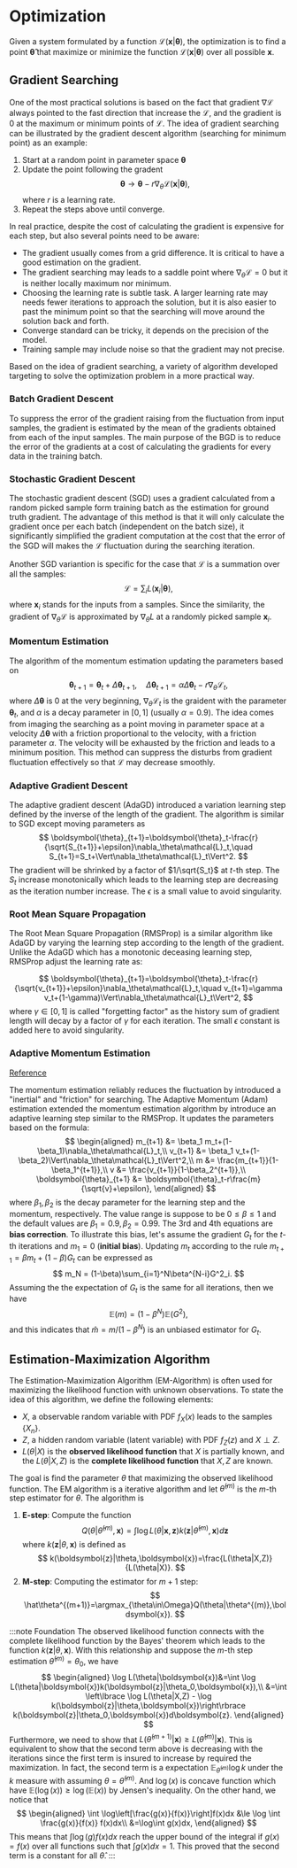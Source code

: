 # Optimization

Given a system formulated by a function $\mathcal{L}(\boldsymbol{x}|\boldsymbol{\theta})$, the optimization is to find a point $\boldsymbol{\hat\theta}$ that maximize or minimize the function $\mathcal{L}(\boldsymbol{x}|\boldsymbol{\theta})$ over all possible $\boldsymbol{x}$. 

## Gradient Searching
One of the most practical solutions is based on the fact that gradient $\nabla\mathcal{L}$ always pointed to the fast direction that increase the $\mathcal{L}$, and the gradient is 0 at the maximum or minimum points of $\mathcal{L}$. The idea of gradient searching can be illustrated by the gradient descent algorithm (searching for minimum point) as an example:
1. Start at a random point in parameter space $\boldsymbol{\theta}$
2. Update the point following the gradent 
$$
\boldsymbol{\theta} \to \boldsymbol{\theta} - r\nabla_\theta\mathcal{L}(\boldsymbol{x}|\boldsymbol{\theta}),
$$
where $r$ is a learning rate.
3. Repeat the steps above until converge.

In real practice, despite the cost of calculating the gradient is expensive for each step, but also several points need to be aware:
* The gradient usually comes from a grid difference. It is critical to have a good estimation on the gradient.
* The gradient searching may leads to a saddle point where $\nabla_\theta \mathcal{L}=0$ but it is neither locally maximum nor minimum.
* Choosing the learning rate is subtle task. A larger learning rate may needs fewer iterations to approach the solution, but it is also easier to past the minimum point so that the searching will move around the solution back and forth.
* Converge standard can be tricky, it depends on the precision of the model.
* Training sample may include noise so that the gradient may not precise. 

Based on the idea of gradient searching, a variety of algorithm developed targeting to solve the optimization problem in a more practical way.

### Batch Gradient Descent

To suppress the error of the gradient raising from the fluctuation from input samples, the gradient is estimated by the mean of the gradients obtained from each of the input samples. The main purpose of the BGD is to reduce the error of the gradients at a cost of calculating the gradients for every data in the training batch.

### Stochastic Gradient Descent
The stochastic gradient descent (SGD) uses a gradient calculated from a random picked sample form training batch as the estimation for ground truth gradient. The advantage of this method is that it will only calculate the gradient once per each batch (independent on the batch size), it significantly simplified the gradient computation at the cost that the error of the SGD will makes the $\mathcal{L}$ fluctuation during the searching iteration.

Another SGD variantion is specific for the case that $\mathcal{L}$ is a summation over all the samples:
$$
\mathcal{L}=\sum_iL(\boldsymbol{x}_i | \boldsymbol{\theta}),
$$
where $\boldsymbol{x}_i$ stands for the inputs from a samples. Since the similarity, the gradient of $\nabla_\theta\mathcal{L}$ is approximated by $\nabla_\theta L$ at a randomly picked sample $\boldsymbol{x}_i$. 

### Momentum Estimation
The algorithm of the momentum estimation updating the parameters based on
$$
\boldsymbol{\theta}_{t+1} = \boldsymbol{\theta}_t + \Delta\boldsymbol{\theta}_{t+1},\quad \Delta\boldsymbol{\theta}_{t+1} = \alpha\Delta\boldsymbol{\theta}_t - r\nabla_\theta \mathcal{L}_t,
$$
where $\Delta\boldsymbol{\theta}$ is 0 at the very beginning, $\nabla_\theta \mathcal{L}_t$ is the graident with the parameter $\boldsymbol{\theta}_t$, and $\alpha$ is a decay parameter in $[0,1]$ (usually $\alpha=0.9$).
The idea comes from imaging the searching as a point moving in parameter space at a velocity $\Delta\boldsymbol{\theta}$ with a friction proportional to the velocity, with a friction parameter $\alpha$. The velocity will be exhausted by the friction and leads to a minimum position. This method can suppress the disturbs from gradient fluctuation effectively so that $\mathcal{L}$ may decrease smoothly.

### Adaptive Gradient Descent

The adaptive gradient descent (AdaGD) introduced a variation learning step defined by the inverse of the length of the gradient. The algorithm is similar to SGD except moving parameters as
$$
\boldsymbol{\theta}_{t+1}=\boldsymbol{\theta}_t-\frac{r}{\sqrt{S_{t+1}}+\epsilon}\nabla_\theta\mathcal{L}_t,\quad S_{t+1}=S_t+\Vert\nabla_\theta\mathcal{L}_t\Vert^2.
$$
The gradient will be shrinked by a factor of $1/\sqrt{S_t}$ at $t$-th step. The $S_t$ increase monotonically which leads to the learning step are decreasing as the iteration number increase. The $\epsilon$ is a small value to avoid singularity.

### Root Mean Square Propagation

The Root Mean Square Propagation (RMSProp) is a similar algorithm like AdaGD by varying the learning step according to the length of the gradient. Unlike the AdaGD which has a monotonic deceasing learning step, RMSProp adjust the learning rate as:

$$
\boldsymbol{\theta}_{t+1}=\boldsymbol{\theta}_t-\frac{r}{\sqrt{v_{t+1}}+\epsilon}\nabla_\theta\mathcal{L}_t,\quad v_{t+1}=\gamma v_t+(1-\gamma)\Vert\nabla_\theta\mathcal{L}_t\Vert^2,
$$
where $\gamma\in [0, 1]$ is called "forgetting factor" as the history sum of gradient length will decay by a factor of $\gamma$ for each iteration. The small $\epsilon$ constant is added here to avoid singularity.

### Adaptive Momentum Estimation
[Reference](https://arxiv.org/pdf/1412.6980.pdf)

The momentum estimation reliably reduces the fluctuation by introduced a "inertial" and "friction" for searching. The Adaptive Momentum (Adam) estimation extended the momentum estimation algorithm by introduce an adaptive learning step similar to the RMSProp. It updates the parameters based on the formula:
$$
\begin{aligned}
m_{t+1} &= \beta_1 m_t+(1-\beta_1)\nabla_\theta\mathcal{L}_t,\\
v_{t+1} &= \beta_1 v_t+(1-\beta_2)\Vert\nabla_\theta\mathcal{L}_t\Vert^2,\\
m &= \frac{m_{t+1}}{1-\beta_1^{t+1}},\\
v &= \frac{v_{t+1}}{1-\beta_2^{t+1}},\\
\boldsymbol{\theta}_{t+1} &= \boldsymbol{\theta}_t-r\frac{m}{\sqrt{v}+\epsilon},
\end{aligned}
$$
where $\beta_1,\beta_2$ is the decay parameter for the learning step and the momentum, respectively. The value range is suppose to be $0\le\beta\le 1$ and the default values are $\beta_1=0.9,\beta_2=0.99$. The 3rd and 4th equations are **bias correction**. To illustrate this bias, let's assume the gradient $G_t$ for the $t$-th iterations and $m_1=0$ (**initial bias**). Updating $m_t$ according to the rule $m_{t+1} = \beta m_t +(1-\beta)G_{t}$ can be expressed as
$$
m_N = (1-\beta)\sum_{i=1}^N\beta^{N-i}G^2_i.
$$ 
Assuming the the expectation of $G_t$ is the same for all iterations, then we have
$$
\mathbb{E}(m)= (1-\beta^N)\mathbb{E}(G^2),
$$
and this indicates that $\hat m = m/(1-\beta^N)$ is an unbiased estimator for $G_t$.

## Estimation-Maximization Algorithm

The Estimation-Maximization Algorithm (EM-Algorithm) is often used for maximizing the likelihood function with unknown observations. To state the idea of this algorithm, we define the following elements:
* $X$, a observable random variable with PDF $f_X(x)$ leads to the samples $\lbrace X_n \rbrace$. 
* $Z$, a hidden random variable (latent variable) with PDF $f_Z(z)$ and $X\perp Z$.
* $L(\theta|X)$ is the **observed likelihood function** that $X$ is partially known, and the $L(\theta|X,Z)$ is the **complete likelihood function** that $X,Z$ are known.

The goal is find the parameter $\theta$ that maximizing the observed likelihood function. The EM algorithm is a iterative algorithm and let $\hat \theta^(m)$ is the $m$-th step estimator for $\theta$. The algorithm is
1. **E-step**: Compute the function
$$
Q(\theta|\hat\theta^{(m)},\boldsymbol{x})=\int\log L(\theta|\boldsymbol{x},\boldsymbol{z})k(\boldsymbol{z}|\hat\theta^{(m)},\boldsymbol{x})d\boldsymbol{z}
$$
where $k(\boldsymbol{z}|\theta,\boldsymbol{x})$ is defined as
$$
k(\boldsymbol{z}|\theta,\boldsymbol{x})=\frac{L(\theta|X,Z)}{L(\theta|X)}.
$$
2. **M-step**: Computing the estimator for $m+1$ step:
$$
\hat\theta^{(m+1)}=\argmax_{\theta\in\Omega}Q(\theta|\theta^{(m)},\boldsymbol{x}).
$$


:::note Foundation
The observed likelihood function connects with the complete likelihood function by the Bayes' theorem which leads to the function $k(\boldsymbol{z}|\theta,\boldsymbol{x})$. With this relationship and suppose the $m$-th step estimation $\hat\theta^{(m)}=\theta_0$, we have
$$
\begin{aligned}
\log L(\theta|\boldsymbol{x})&=\int \log L(\theta|\boldsymbol{x})k(\boldsymbol{z}|\theta_0,\boldsymbol{x}),\\
&=\int \left\lbrace \log L(\theta|X,Z) - \log k(\boldsymbol{z}|\theta,\boldsymbol{x})\right\rbrace k(\boldsymbol{z}|\theta_0,\boldsymbol{x})d\boldsymbol{z}.
\end{aligned}
$$
Furthermore, we need to show that $L(\hat \theta^{(m+1)}|\boldsymbol{x})\ge L(\hat \theta^{(m)}|\boldsymbol{x})$. This is equivalent to show that the second term above is decreasing with the iterations since the first term is insured to increase by required the maximization. In fact, the second term is a expectation $\mathbb{E}_{\hat\theta^{(m)}}\log k$ under the $k$ measure with assuming $\theta=\hat\theta^{(m)}$. And $\log(x)$ is concave function which have $\mathbb{E}(\log (x))\ge \log(\mathbb{E}(x))$ by Jensen's inequality. On the other hand, we notice that
$$
\begin{aligned}
\int \log\left[\frac{g(x)}{f(x)}\right]f(x)dx &\le \log \int  \frac{g(x)}{f(x)} f(x)dx\\
&=\log\int g(x)dx,
\end{aligned}
$$
This means that $\int \log(g)f(x)dx$ reach the upper bound of the integral if $g(x)=f(x)$ over all functions such that $\int g(x)dx=1$. This proved that the second term is a constant for all $\hat\theta$.
:::